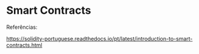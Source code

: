 # Smart Contracts

Referências:

https://solidity-portuguese.readthedocs.io/pt/latest/introduction-to-smart-contracts.html 